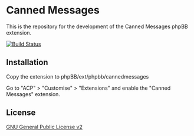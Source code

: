 # Canned Messages

This is the repository for the development of the Canned Messages phpBB extension.

[![Build Status](https://travis-ci.org/phpbb-extensions/cannedmessages.svg?branch=master)](https://travis-ci.org/phpbb-extensions/cannedmessages)

## Installation

Copy the extension to phpBB/ext/phpbb/cannedmessages

Go to "ACP" > "Customise" > "Extensions" and enable the "Canned Messages" extension.

## License

[GNU General Public License v2](license.txt)
